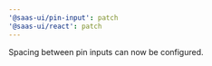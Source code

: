 ```yaml
---
'@saas-ui/pin-input': patch
'@saas-ui/react': patch
---
```


Spacing between pin inputs can now be configured.
